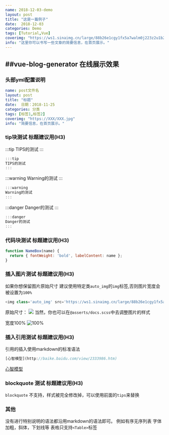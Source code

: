 ```yaml
---
name: 2018-12-03-demo
layout: post
title: "这是一篇例子"
date:  2018-12-03
categories: Demo
tags: [Tutorial,Vue]
coverimg: "https://ws1.sinaimg.cn/large/88b26e1cgy1fx5a7walm0j223z2u1b2b.jpg"
info: "这里你可以书写一些文章的简要信息，在首页展示。"
---
```


##vue-blog-generator 在线展示效果
---

### 头部yml配置说明

```yml
name: post文件名
layout: post
title: "标题"
date:  日期：2018-11-25
categories: 分类
tags: [标签1,标签2]
coverimg: "https://XXX/XXX.jpg"
info: "简要信息，在首页展示。"
```

### tip块测试 标题建议用(H3)

:::tip
TIPS的测试
:::

```javascript
:::tip
TIPS的测试
:::
```
:::warning
Warning的测试
:::

```javascript
:::warning
Warning的测试
:::
```
:::danger
Danger的测试
:::

```javascript
:::danger
Danger的测试
:::
```

### 代码块测试 标题建议用(H3)

```js
function NameBox(name) {
  return { fontWeight: 'bold', labelContent: name };
}
```

### 插入图片测试 标题建议用(H3)

如果你想保留图片原始尺寸 建议使用特定类`auto_img`的`img`标签,否则图片宽度会被设置为`100%`<br>

```javascript
<img class='auto_img' src='https://ws1.sinaimg.cn/large/88b26e1cgy1fx5a7walm0j223z2u1b2b.jpg'>
```

原始尺寸：
<img class='auto_img' src='https://ws1.sinaimg.cn/large/88b26e1cgy1fx5a7walm0j223z2u1b2b.jpg'>
当然，你也可以在`@asserts/docs.scss`中去调整图片的样式

宽度100%
![100%](https://ws1.sinaimg.cn/large/88b26e1cgy1fx5a7walm0j223z2u1b2b.jpg)

### 插入引用测试 标题建议用(H3)
引用的插入使用markdown的标准语法
```javascript
[心智模型](http://baike.baidu.com/view/2333986.htm)
```
[心智模型](http://baike.baidu.com/view/2333986.htm)


### blockquote 测试 标题建议用(H3)

`blockquote` 不支持，样式被完全修改掉，可以使用前面的`tips`来替换


### 其他

没有进行特别说明的语法都沿用markdown的语法即可。
例如有序无序列表
字体加粗，斜体，下划线等
表格只支持`<Table>`标签